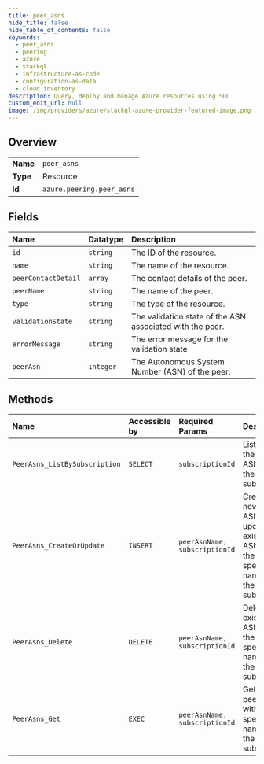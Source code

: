 ```yaml
---
title: peer_asns
hide_title: false
hide_table_of_contents: false
keywords:
  - peer_asns
  - peering
  - azure    
  - stackql
  - infrastructure-as-code
  - configuration-as-data
  - cloud inventory
description: Query, deploy and manage Azure resources using SQL
custom_edit_url: null
image: /img/providers/azure/stackql-azure-provider-featured-image.png
---
```

  
    

## Overview
<table><tbody>
<tr><td><b>Name</b></td><td><code>peer_asns</code></td></tr>
<tr><td><b>Type</b></td><td>Resource</td></tr>
<tr><td><b>Id</b></td><td><code>azure.peering.peer_asns</code></td></tr>
</tbody></table>

## Fields
| Name | Datatype | Description |
|:-----|:---------|:------------|
| `id` | `string` | The ID of the resource. |
| `name` | `string` | The name of the resource. |
| `peerContactDetail` | `array` | The contact details of the peer. |
| `peerName` | `string` | The name of the peer. |
| `type` | `string` | The type of the resource. |
| `validationState` | `string` | The validation state of the ASN associated with the peer. |
| `errorMessage` | `string` | The error message for the validation state |
| `peerAsn` | `integer` | The Autonomous System Number (ASN) of the peer. |
## Methods
| Name | Accessible by | Required Params | Description |
|:-----|:--------------|:----------------|:------------|
| `PeerAsns_ListBySubscription` | `SELECT` | `subscriptionId` | Lists all of the peer ASNs under the given subscription. |
| `PeerAsns_CreateOrUpdate` | `INSERT` | `peerAsnName, subscriptionId` | Creates a new peer ASN or updates an existing peer ASN with the specified name under the given subscription. |
| `PeerAsns_Delete` | `DELETE` | `peerAsnName, subscriptionId` | Deletes an existing peer ASN with the specified name under the given subscription. |
| `PeerAsns_Get` | `EXEC` | `peerAsnName, subscriptionId` | Gets the peer ASN with the specified name under the given subscription. |
